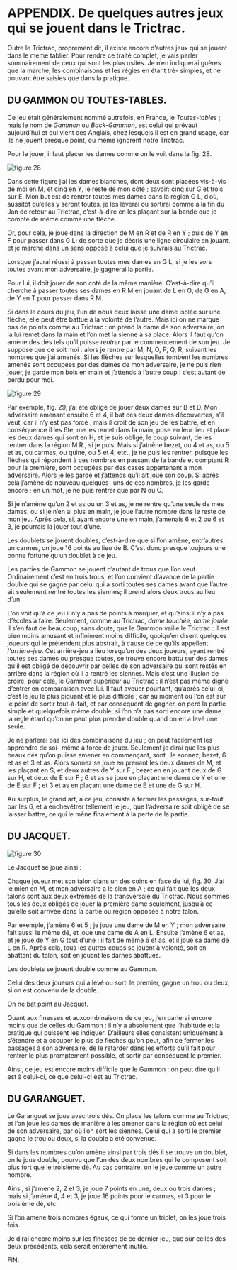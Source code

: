 # APPENDIX. De quelques autres jeux qui se jouent dans le Trictrac. 

Outre le Trictrac, proprement dit, il existe encore d’autres jeux qui se jouent dans le meme tablier. Pour rendre ce traité complet, je vais parler sommairement de ceux qui sont les plus usités. Je n’en indiquerai guères que la marche, les combinaisons et les régies en étant trè- simples, et ne pouvant être saisies que dans la pratique.

## DU GAMMON OU TOUTES-TABLES.

Ce jeu était généralement nommé autrefois, en France, le _Toutes-tables_ ; mais le nom de _Gammon_ ou _Back-Gammon_, est celui qui prévaut aujourd’hui et qui vient des Anglais, chez lesquels il est en grand usage, car ils ne jouent presque point, ou même ignorent notre Trictrac. 

Pour le jouer, il faut placer les dames comme on le voit dans la fig. 28. 

![figure 28](diag-trictrac-figure_28-aB5-eW3-gW5-lB2-yW5-tB3-rB5-mW2.svg)

Dans cette figure j’ai les dames blanches, dont deux sont placées vis-à-vis de moi en M, et cinq en Y, le reste de mon côté ; savoir: cinq sur G et trois sur E. Mon but est de rentrer toutes mes dames dans la région G L, d’où, aussitôt qu’elles y seront toutes, je les lèverai ou sortirai comme à la fin du Jan de retour au Trictrac, c’est-à-dire en les plaçant sur la bande que je compte de même comme une flèche. 

Or, pour cela, je joue dans la direction de M en R et de R en Y ; puis de Y en F pour passer dans G L; de sorte que je décris une ligne circulaire en jouant, et je marche dans un sens opposé à celui que je suivrais au Trictrac. 

Lorsque j’aurai réussi à passer toutes mes dames en G L, si je les sors toutes avant mon adversaire, je gagnerai la partie. 

Pour lui, il doit jouer de son coté de la même manière. C’est-à-dire qu’il cherche à passer toutes ses dames en R M en jouant de L en G, de G en A, de Y en T pour passer dans R M. 

Si dans le cours du jeu, l’un de nous deux laisse une dame isolée sur une flèche, elle peut être battue à la volonté de l’autre. Mais ici on ne marque pas de points comme au Trictrac : on prend la dame de son adversaire, on la lui remet dans la main et l’on met la sienne à sa place. Alors il faut qu’on amène des dés tels qu’il puisse _rentrer_ par le commencement de son jeu. Je suppose que ce soit moi : alors je rentre par M, N, O, P, Q, R, suivant les nombres que j’ai amenés. Si les flèches sur lesquelles tombent les nombres amenés sont occupées par des dames de mon adversaire, je ne puis rien jouer, je garde mon bois en main et j’attends à l’autre coup : c’est autant de perdu pour moi. 

![figure 29](diag-trictrac-figure_29-aB3-bW1-dW1-eW3-gW3-hB2-jW2-yW3-xB1-tB2-rB3-qB2-pB2-mW2.svg)

Par exemple, fig. 29, j’ai été obligé de jouer deux dames sur B et D. Mon adversaire amenant ensuite 6 et 4, il bat ces deux dames découvertes, s’il veut, car il n’y est pas forcé ; mais il croit de son jeu de les battre, et en conséquence il les 6te, me les remet dans la main, pose en leur lieu et place les deux dames qui sont en H, et je suis obligé, le coup suivant, de les rentrer dans la région M R., si je puis. Mais si j’atnène bezet, ou 4 et as, ou 5 et as, ou carmes, ou quine, ou 5 et 4, etc., je ne puis les rentrer, puisque les flèches qui répondent à ces nombres en passant de la bande et comptant R pour la première, sont occupées par des cases appartenant à mon adversaire. Alors je les garde et j’attends qu’il ait joué son coup. Si après cela j’amène de nouveau quelques- uns de ces nombres, je les garde encore ; en un mot, je ne puis rentrer que par N ou O. 

Si je n’amène qu’un 2 et as ou un 3 et as, je ne rentre qu’une seule de mes dames, ou si je n’en ai plus en main, je joue l’autre nombre dans le reste de mon jeu. Après cela, si, ayant encore une en main, j’amenais 6 et 2 ou 6 et 3, je pourrais la jouer tout d’une. 

Les doublets se jouent doubles, c’est-à-dire que si l’on amène, entr’autres, un carmes, on joue 16 points au lieu de B. C’est donc presque toujours une bonne fortune qu’un doublet à ce jeu. 

Les parties de Gammon se jouent d’autant de trous que l’on veut. Ordinairement c’est en trois trous, et l’on convient d’avance de la partie double qui se gagne par celui qui a sorti toutes ses dames avant que l’autre ait seulement rentré toutes les siennes; il prend alors deux trous au lieu d’un. 

L’on voit qu’à ce jeu il n’y a pas de points à marquer, et qu’ainsi il n’y a pas d’écoles à faire. Seulement, comme au Trictrac, _dame touchée, dame jouée_. Il s’en faut de beaucoup, sans doute, que le Gammon vaille le Trictrac : il est bien moins amusant et infiniment moins difficile, quoiqu’en disent quelques joueurs qui le prétendent plus abstrait, à cause de ce qu’ils appellent _l'arrière-jeu_. Cet arrière-jeu a lieu lorsqu’un des deux joueurs, ayant rentré toutes ses dames ou presque toutes, se trouve encore battu sur des dames qu’il est obligé de découvrir par celles de son adversaire qui sont restés en arrière dans la région où il a rentré les siennes. Mais c’est une illusion de croire, pour cela, le Gammon supérieur au Trictrac : il n’est pas même digne d’entrer en comparaison avec lui. Il faut avouer pourtant, qu’après celui-ci, c’est le jeu le plus piquant et le plus difficile ; car au moment où l’on est sur le point de sortir tout-à-fait, et par conséquent de gagner, on perd la partie simple et quelquefois même double, si l’on n’a pas sorti encore une dame ; la règle étant qu’on ne peut plus prendre double quand on en a levé une seule. 

Je ne parlerai pas ici des combinaisons du jeu ; on peut facilement les apprendre de soi- même à force de jouer. Seulement je dirai que les plus beaux dés qu’on puisse amener en commençant, sont : le sonnez, bezet, 6 et as et 3 et as. Alors sonnez se joue en prenant les deux dames de M, et les plaçant en S, et deux autres de Y sur F ; bezet en en jouant deux de G sur H, et deux de E sur F ; 6 et as se joue en plaçant une dame de Y et une de E sur F ; et 3 et as en plaçant une dame de E et une de G sur H. 

Au surplus, le grand art, à ce jeu, consiste à fermer les passages, sur-tout par les 6, et à enchevêtrer tellement le jeu, que l’adversaire soit obligé de se laisser battre, ce qui le mène finalement à la perte de la partie.

## DU JACQUET.

![figure 30](diag-trictrac-figure_30-aB3-gW1-rB1-mW3.svg)

Le Jacquet se joue ainsi : 

Chaque joueur met son talon clans un des coins en face de lui, fig. 30. J’ai le mien en M, et mon adversaire a le sien en A ; ce qui fait que les deux talons sont aux deux extrêmes de la transversale du Trictrac. Nous sommes tous les deux obligés de jouer la première dame seulement, jusqu’à ce qu’elle soit arrivée dans la partie ou région opposée à notre talon. 

Par exemple, j’amène 6 et 5 ; je joue une dame de M en Y ; mon adversaire fait aussi le même dé, et joue une dame de A en L. Ensuite j’amène 6 et as, et je joue de Y en G tout d’une ; il fait de même 6 et as, et il joue sa dame de L en R. Après cela, tous les autres coups se jouent à volonté, soit en abattant du talon, soit en jouant les darnes abattues.

Les doublets se jouent double comme au Gammon. 

Celui des deux joueurs qui a levé ou sorti le premier, gagne un trou ou deux, si on est convenu de la double.

On ne bat point au Jacquet. 

Quant aux finesses et auxcombinaisons de ce jeu, j’en parlerai encore moins que de celles du Gammon : il n’y a absolument que l’habitude et la pratique qui puissent les indiquer. D’ailleurs elles consistent uniquement à s’étendre et à occuper le plus de flèches qu’on peut, afin de fermer les passages à son adversaire, de le retarder dans les efforts qu’il fait pour rentrer le plus promptement possible, et sortir par conséquent le premier. 

Ainsi, ce jeu est encore moins difficile que le Gammon ; on peut dire qu’il est à celui-ci, ce que celui-ci est au Trictrac.

## DU GARANGUET.

Le Garanguet se joue avec trois dés. On place les talons comme au Trictrac, et l’on joue les dames de manière à les amener dans la région où est celui de son adversaire, par où l’on sort les siennes. Celui qui a sorti le premier gagne le trou ou deux, si la double a été convenue. 

Si dans les nombres qu’on amène ainsi par trois dés il se trouve un doublet, on le joue double, pourvu que l’un des deux nombres qui le composent soit plus fort que le troisième dé. Au cas contraire, on le joue comme un autre nombre.

Ainsi, si j’amène 2, 2 et 3, je joue 7 points en une, deux ou trois dames ; mais si j’amène 4, 4 et 3, je joue 16 points pour le carmes, et 3 pour le troisième dé, etc. 

Si l’on amène trois nombres égaux, ce qui forme un triplet, on les joue trois fois. 

Je dirai encore moins sur les finesses de ce dernier jeu, que sur celles des deux précédents, cela serait entièrement inutile.


FIN.
